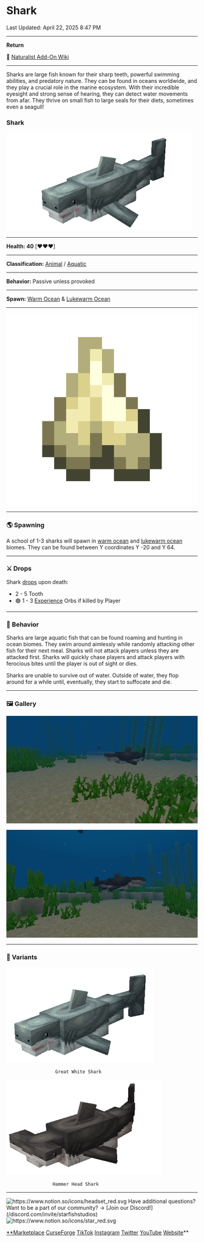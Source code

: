 # Shark

Last Updated: April 22, 2025 8:47 PM

---

**Return**

🐻 [Naturalist Add-On Wiki](/www.notion.so/1a7a9a61c3f1800c8e32e893d6e7f430?pvs=21)

---

Sharks are large fish known for their sharp teeth, powerful swimming abilities, and predatory nature. They can be found in oceans worldwide, and they play a crucial role in the marine ecosystem. With their incredible eyesight and strong sense of hearing, they can detect water movements from afar. They thrive on small fish to large seals for their diets, sometimes even a seagull!

<aside>

### **Shark**

![shark_variants.gif](shark_variants.gif)

---

**Health: 40** [♥️♥️♥️]

---

**Classification:** [Animal](/minecraft.fandom.com/wiki/Animal) / [Aquatic](/minecraft.fandom.com/wiki/Aquatic)

---

**Behavior:** Passive unless provoked

---

**Spawn:** [Warm Ocean](/minecraft.wiki/w/Warm_Ocean) & [Lukewarm Ocean](/minecraft.wiki/w/Lukewarm_Ocean)

---

![tooth.png](tooth.png)

</aside>

---

### 🌎 Spawning

A school of 1-3 sharks will spawn in [warm ocean](/minecraft.wiki/w/Warm_Ocean) and [lukewarm ocean](/minecraft.wiki/w/Lukewarm_Ocean) biomes. They can be found between Y coordinates Y -20 and Y 64.

---

### ⚔️ Drops

Shark [drops](/minecraft.fandom.com/wiki/Drops) upon death:

- 2 - 5 Tooth
- 🟢 1 - 3 [Experience](/minecraft.fandom.com/wiki/Experience) Orbs if killed by Player

---

### 🧠 Behavior

Sharks are large aquatic fish that can be found roaming and hunting in ocean biomes. They swim around aimlessly while randomly attacking other fish for their next meal. Sharks will not attack players unless they are attacked first. Sharks will quickly chase players and attack players with ferocious bites until the player is out of sight or dies. 

Sharks are unable to survive out of water. Outside of water, they flop around for a while until, eventually, they start to suffocate and die.

---

### 🖼️ Gallery

![great_white.PNG](great_white.png)

![hammerhead_shark.PNG](hammerhead_shark.png)

---

### 🎨 Variants

![                      Great White Shark](shark1.gif)

                      Great White Shark

![                     Hammer Head Shark](shark2.gif)

                     Hammer Head Shark

---

<aside>
<img src="https://www.notion.so/icons/headset_red.svg" alt="https://www.notion.so/icons/headset_red.svg" width="40px" /> Have additional questions? Want to be a part of our community? → [Join our Discord!](/discord.com/invite/starfishstudios)

</aside>

<aside>
<img src="https://www.notion.so/icons/star_red.svg" alt="https://www.notion.so/icons/star_red.svg" width="40px" />

[**Marketplace](/www.minecraft.net/en-us/marketplace/creator?name=Starfish%20Studios)      [CurseForge](/www.curseforge.com/members/starfish_studios/projects)      [TikTok](/www.tiktok.com/@starfishstudios)      [Instagram](/www.instagram.com/starfishstudiosinc/)      [Twitter](/twitter.com/starfishstudios)      [YouTube](/www.youtube.com/@starfishstudios)      [Website](/starfish-studios.com/)**

</aside>
